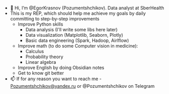- 👋 Hi, I’m @EgorKrasnov (Pozumentshchikov). Data analyst at SberHealth
- This is my REP, which should help me achieve my goals by daily committing to step-by-step improvements
  - Improve Python skills
    - Data analysis (I'll write some libs here later)
    - Data visualization (Matplotlib, Seaborn, Plotly)
    - Basic data engineering (Spark, Hadoop, Airlflow)
  - Improve math (to do some Computer vision in medicine):
    - Calculus
    - Probability theory
    - Linear algebra
  -  Improve English by doing Obsidian notes
  -  Get to know git better
- 📫 If for any reason you want to reach me - Pozumentshchikov@yandex.ru or @Pozumentshchikov on Telegram
